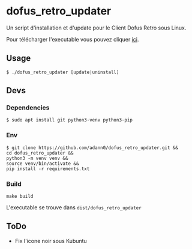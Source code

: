 # dofus_retro_updater

Un script d'installation et d'update pour le Client Dofus Retro sous Linux.

Pour télécharger l'executable vous pouvez cliquer [ici](https://github.com/adann0/dofus_retro_updater/releases/).

## Usage

	$ ./dofus_retro_updater [update|uninstall]

## Devs

### Dependencies

	$ sudo apt install git python3-venv python3-pip

### Env

	$ git clone https://github.com/adann0/dofus_retro_updater.git &&
	cd dofus_retro_updater &&
	python3 -m venv venv &&
	source venv/bin/activate &&
	pip install -r requirements.txt

### Build

	make build

L'executable se trouve dans `dist/dofus_retro_updater`

## ToDo

- Fix l'icone noir sous Kubuntu
